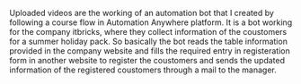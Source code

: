 
Uploaded videos are the working of an automation bot that I created by following a course flow in Automation Anywhere platform.
It is a bot working for the company itbricks, where they collect information of the coustomers for a summer holiday pack.
So basically the bot reads the table information provided in the company website and fills the required entry in registeration form in another website to register the coustomers and sends the updated information of the registered coustomers through a mail to the manager.
